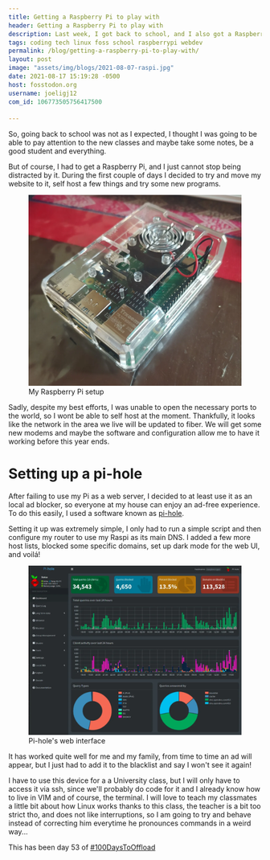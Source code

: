 ```yaml
---
title: Getting a Raspberry Pi to play with
header: Getting a Raspberry Pi to play with
description: Last week, I got back to school, and I also got a Raspberry Pi. Lets say my attention got divided quite a lot
tags: coding tech linux foss school raspberrypi webdev
permalink: /blog/getting-a-raspberry-pi-to-play-with/
layout: post
image: "assets/img/blogs/2021-08-07-raspi.jpg"
date: 2021-08-17 15:19:28 -0500
host: fosstodon.org
username: joeligj12
com_id: 106773505756417500

---
```


So, going back to school was not as I expected, I thought I was going to be able to pay attention to the new classes and maybe take some notes, be a good student and everything.

But of course, I had to get a Raspberry Pi, and I just cannot stop being distracted by it. During the first couple of days I decided to try and move my website to it, self host a few things and try some new programs. 

<figure>
  <img alt="My Raspberry Pi setup" src="/assets/img/blogs/2021-08-07-raspi.jpg" />
  <figcaption>My Raspberry Pi setup</figcaption>
</figure>

Sadly, despite my best efforts, I was unable to open the necessary ports to the world, so I wont be able to self host at the moment. Thankfully, it looks like the network in the area we live will be updated to fiber. We will get some new modems and maybe the software and configuration allow me to have it working before this year ends.

# Setting up a pi-hole

After failing to use my Pi as a web server, I decided to at least use it as an local ad blocker, so everyone at my house can enjoy an ad-free experience. To do this easily, I used a software known as [pi-hole](https://pi-hole.net/).

Setting it up was extremely simple, I only had to run a simple script and then configure my router to use my Raspi as its main DNS. I added a few more host lists, blocked some specific domains, set up dark mode for the web UI, and voilá! 

<figure>
  <img alt="Pi-hole's web interface" src="/assets/img/blogs/2021-08-17-pihole.jpg" />
  <figcaption>Pi-hole's web interface</figcaption>
</figure>

It has worked quite well for me and my family, from time to time an ad will appear, but I just had to add it to the blacklist and say I won't see it again!

I have to use this device for a a University class, but I will only have to access it via ssh, since we'll probably do code for it and I already know how to live in VIM and of course, the terminal. I will love to teach my classmates a little bit about how Linux works thanks to this class, the teacher is a bit too strict tho, and does not like interruptions, so I am going to try and behave instead of correcting him everytime he pronounces commands in a weird way...

This has been day 53 of [#100DaysToOffload](https://100DaysToOffload.com)



